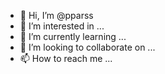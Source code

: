 - 👋 Hi, I’m @pparss
- 👀 I’m interested in ...
- 🌱 I’m currently learning ...
- 💞️ I’m looking to collaborate on ...
- 📫 How to reach me ...

<!---
pparss/pparss is a ✨ special ✨ repository because its `README.md` (this file) appears on your GitHub profile.
You can click the Preview link to take a look at your changes.
--->
